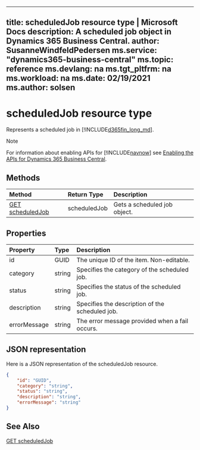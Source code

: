
---
title: scheduledJob resource type | Microsoft Docs
description: A scheduled job object in Dynamics 365 Business Central.
author: SusanneWindfeldPedersen
ms.service: "dynamics365-business-central"
ms.topic: reference
ms.devlang: na
ms.tgt_pltfrm: na
ms.workload: na
ms.date: 02/19/2021
ms.author: solsen
---

# scheduledJob resource type

<!-- START>DO_NOT_EDIT -->
<!-- IMPORTANT:Do not edit any of the content between here and the END>DO_NOT_EDIT. -->
Represents a scheduled job in [!INCLUDE[d365fin_long_md](../../includes/d365fin_long_md.md)].

> [!NOTE]
> For information about enabling APIs for [!INCLUDE[navnow](../../includes/navnow_md.md)] see [Enabling the APIs for Dynamics 365 Business Central](../enabling-apis-for-dynamics-nav.md).

## Methods

| Method | Return Type|Description |
|:--------------------|:-----------|:-------------------------|
|[GET scheduledJob](../api/dynamics_scheduledjob_get.md)|scheduledJob|Gets a scheduled job object.|



## Properties

| Property           | Type   |Description     |
|:-------------------|:-------|:---------------|
|id|GUID|The unique ID of the item. Non-editable.|
|category|string|Specifies the category of the scheduled job.|
|status|string|Specifies the status of the scheduled job.|
|description|string|Specifies the description of the scheduled job.|
|errorMessage|string|The error message provided when a fail occurs.|

## JSON representation

Here is a JSON representation of the scheduledJob resource.


```json
{
    "id": "GUID",
    "category": "string",
    "status": "string",
    "description": "string",
    "errorMessage": "string"
}
```
<!-- IMPORTANT: END>DO_NOT_EDIT -->

## See Also
[GET scheduledJob](../api/dynamics_scheduledjob_get.md)
